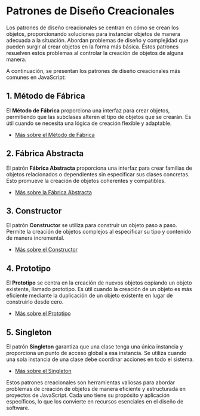 # Patrones de Diseño Creacionales

Los patrones de diseño creacionales se centran en cómo se crean los objetos, proporcionando soluciones para instanciar objetos de manera adecuada a la situación. Abordan problemas de diseño y complejidad que pueden surgir al crear objetos en la forma más básica. Estos patrones resuelven estos problemas al controlar la creación de objetos de alguna manera.

A continuación, se presentan los patrones de diseño creacionales más comunes en JavaScript:

## 1. Método de Fábrica

El **Método de Fábrica** proporciona una interfaz para crear objetos, permitiendo que las subclases alteren el tipo de objetos que se crearán. Es útil cuando se necesita una lógica de creación flexible y adaptable.

- [Más sobre el Método de Fábrica](/ES/patrones/creacional/metodo-de-fabrica.md)

## 2. Fábrica Abstracta

El patrón **Fábrica Abstracta** proporciona una interfaz para crear familias de objetos relacionados o dependientes sin especificar sus clases concretas. Esto promueve la creación de objetos coherentes y compatibles.

- [Más sobre la Fábrica Abstracta](/ES/patrones/creacional/fabrica-abstracta.md)

## 3. Constructor

El patrón **Constructor** se utiliza para construir un objeto paso a paso. Permite la creación de objetos complejos al especificar su tipo y contenido de manera incremental.

- [Más sobre el Constructor](/ES/patrones/creacional/constructor.md)

## 4. Prototipo

El **Prototipo** se centra en la creación de nuevos objetos copiando un objeto existente, llamado prototipo. Es útil cuando la creación de un objeto es más eficiente mediante la duplicación de un objeto existente en lugar de construirlo desde cero.

- [Más sobre el Prototipo](/ES/patrones/creacional/prototipo.md)

## 5. Singleton

El patrón **Singleton** garantiza que una clase tenga una única instancia y proporciona un punto de acceso global a esa instancia. Se utiliza cuando una sola instancia de una clase debe coordinar acciones en todo el sistema.

- [Más sobre el Singleton](/ES/patrones/creacional/singleton.md)

Estos patrones creacionales son herramientas valiosas para abordar problemas de creación de objetos de manera eficiente y estructurada en proyectos de JavaScript. Cada uno tiene su propósito y aplicación específicos, lo que los convierte en recursos esenciales en el diseño de software.